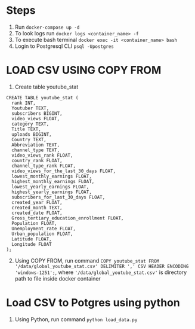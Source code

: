 # Steps
1. Run `docker-compose up -d`
2. To look logs run `docker logs <container_name> -f`
3. To execute bash terminal `docker exec -it <container_name> bash`
4. Login to Postgresql CLI `psql -Upostgres`

# LOAD CSV USING COPY FROM
1. Create table youtube_stat
```
CREATE TABLE youtube_stat (
  rank INT,
  Youtuber TEXT,
  subscribers BIGINT,
  video_views FLOAT,
  category TEXT,
  Title TEXT,
  uploads BIGINT,
  Country TEXT,
  Abbreviation TEXT,
  channel_type TEXT,
  video_views_rank FLOAT,
  country_rank FLOAT,
  channel_type_rank FLOAT,
  video_views_for_the_last_30_days FLOAT,
  lowest_monthly_earnings FLOAT,
  highest_monthly_earnings FLOAT,
  lowest_yearly_earnings FLOAT,
  highest_yearly_earnings FLOAT,
  subscribers_for_last_30_days FLOAT,
  created_year FLOAT,
  created_month TEXT,
  created_date FLOAT,
  Gross_tertiary_education_enrollment FLOAT,
  Population FLOAT,
  Unemployment_rate FLOAT,
  Urban_population FLOAT,
  Latitude FLOAT,
  Longitude FLOAT
);
```
2. Using COPY FROM, run command `COPY youtube_stat FROM '/data/global_youtube_stat.csv' DELIMITER ',' CSV HEADER ENCODING 'windows-1251';`, where `'/data/global_youtube_stat.csv'` is directory path to file inside docker container

# Load CSV to Potgres using python
1. Using Python, run command `python load_data.py`

